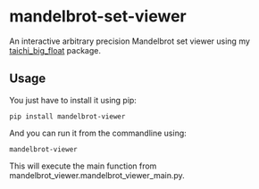# mandelbrot-set-viewer
An interactive arbitrary precision Mandelbrot set viewer using my [taichi_big_float](https://github.com/balazs-szalai/taichi-bigfloat) package.

## Usage
You just have to install it using pip:
	
	pip install mandelbrot-viewer
And you can run it from the commandline using:
	
	mandelbrot-viewer

This will execute the main function from mandelbrot_viewer.mandelbrot_viewer_main.py.
